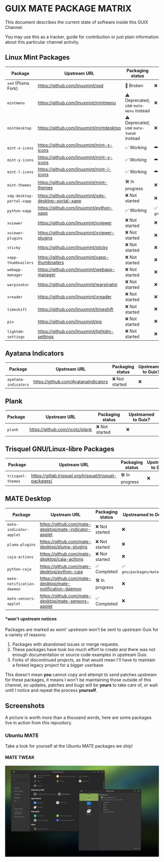 # GUIX MATE PACKAGE MATRIX

This document describes the current state of software inside this GUIX Channel.

You may use this as a tracker, guide for contribution or just plain information
about this particular channel activity.

## Linux Mint Packages

| Package                   | Upstream URL                                         | Packaging status                        | Upstreamed to Guix?            |
| ------------------------- | ---------------------------------------------------- | --------------------------------------- | ------------------------------ |
| `xed` (Pluma Fork)        | https://github.com/linuxmint/xed                     | 🧨 Broken                               | ❌                             |
| `mintmenu`                | https://github.com/linuxmint/mintmenu                | ⚠️ Deprecated, use `mate-menu` instead  | ❌                             |
| `mintdesktop`             | https://github.com/linuxmint/mintdesktop             | ⚠️ Deprecated, use `mate-tweak` instead | ❌                             |
| `mint-x-icons`            | https://github.com/linuxmint/mint-x-icons            | ✅ Working                              | ➡️ In progess                  |
| `mint-y-icons`            | https://github.com/linuxmint/mint-y-icons            | ✅ Working                              | ➡️ In progess                  |
| `mint-l-icons`            | https://github.com/linuxmint/mint-l-icons            | ✅ Working                              | ➡️ In progess                  |
| `mint-themes`             | https://github.com/linuxmint/mint-themes             | 🛠️ In progress                          | ❌                             |
| `xdg-desktop-portal-xapp` | https://github.com/linuxmint/xdg-desktop-portal-xapp | ❌ Not started                          | ❌                             |
| `python-xapp`             | https://github.com/linuxmint/python-xapp             | ✅ Working                              | ✅ `gnu/packages/cinnamon.scm` |
| `xviewer`                 | https://github.com/linuxmint/xviewer                 | ❌ Not started                          | ❌                             |
| `xviewer-plugins`         | https://github.com/linuxmint/xviewer-plugins         | ❌ Not started                          | ❌                             |
| `sticky`                  | https://github.com/linuxmint/sticky                  | ❌ Not started                          | ❌                             |
| `xapp-thumbnailers`       | https://github.com/linuxmint/xapp-thumbnailers       | ❌ Not started                          | ❌                             |
| `webapp-manager`          | https://github.com/linuxmint/webapp-manager          | ❌ Not started                          | ❌                             |
| `warpinator`              | https://github.com/linuxmint/warpinator              | ❌ Not started                          | ❌                             |
| `xreader`                 | https://github.com/linuxmint/xreader                 | ❌ Not started                          | ❌                             |
| `timeshift`               | https://github.com/linuxmint/timeshift               | ❌ Not started                          | ❌                             |
| `pix`                     | https://github.com/linuxmint/pix                     | ❌ Not started                          | ❌                             |
| `lightdm-settings`        | https://github.com/linuxmint/lightdm-settings        | ❌ Not started                          | ❌                             |

## Ayatana Indicators

| Package              | Upstream URL                         | Packaging status | Upstreamed to Guix? |
| -------------------- | ------------------------------------ | ---------------- | ------------------- |
| `ayatana-indicators` | https://github.com/AyatanaIndicators | ❌ Not started   | ❌                  |

## Plank

| Package | Upstream URL                    | Packaging status | Upstreamed to Guix? |
| ------- | ------------------------------- | ---------------- | ------------------- |
| `plank` | https://github.com/ricotz/plank | ❌ Not started   | ❌                  |

## Trisquel GNU/Linux-libre Packages

| Package           | Upstream URL                                            | Packaging status | Upstreamed to Guix? |
| ----------------- | ------------------------------------------------------- | ---------------- | ------------------- |
| `trisquel-themes` | https://gitlab.trisquel.org/trisquel/trisquel-packages/ | 🛠️ In progress   | ❌                  |

## MATE Desktop

| Package                    | Upstream URL                                             | Packaging status | Upstreamed to Guix?        |
| -------------------------- | -------------------------------------------------------- | ---------------- | -------------------------- |
| `mate-indicator-applet`    | https://github.com/mate-desktop/mate-indicator-applet    | ❌ Not started   | ❌                         |
| `pluma-plugins`            | https://github.com/mate-desktop/pluma-plugins            | ❌ Not started   | ❌                         |
| `caja-actions`             | https://github.com/mate-desktop/caja-actions             | ❌ Not started   | ❌                         |
| `python-caja`              | https://github.com/mate-desktop/python-caja              | ✅ Completed     | ✅ `gnu/packages/mate.scm` |
| `mate-notification-daemon` | https://github.com/mate-desktop/mate-notification-daemon | 🛠️ In progress   | ❌                         |
| `mate-sensors-applet`      | https://github.com/mate-desktop/mate-sensors-applet      | ✅ Completed     | ❌                         |

#### *won't upstream notices

Packages are marked as _wont' upstream_ won't be sent to upstream Guix for a
variety of reasons:

1. Packages with abandoned issues or merge requests.
2. These packages have took too much effort to create and there was not enough
   documentation or source code examples in upstream Guix.
3. Forks of discontinued projects, as that would mean I'll have to maintain a
   forked legacy project for a bigger userbase

This doesn't mean **you** cannot copy and attempt to send patches upstream for
these packages, it means I won't be maintaining those outside of this channel,
so updates, patches and bugs will be **yours** to take care of, or wait until I
notice and repeat the process **yourself**.

## Screenshots

A picture is worth more than a thousand words, here are some packages live in
action from this repository.

### Ubuntu MATE

Take a look for yourself at the Ubuntu MATE packages we ship!

#### MATE TWEAK

![mate-tweak-screenshot](./.repo-assets/mate-tweak.png)
